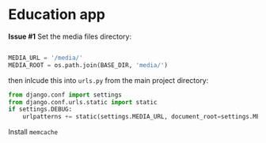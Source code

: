 # Education app

**Issue #1**
Set the media files directory:

```python

MEDIA_URL = '/media/'
MEDIA_ROOT = os.path.join(BASE_DIR, 'media/')
```

then inlcude this into `urls.py` from the main project directory:

```python
from django.conf import settings
from django.conf.urls.static import static
if settings.DEBUG:
    urlpatterns += static(settings.MEDIA_URL, document_root=settings.MEDIA_ROOT)

```

Install `memcache`
